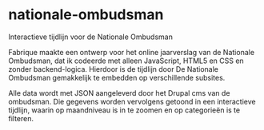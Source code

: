 # nationale-ombudsman
Interactieve tijdlijn voor de Nationale Ombudsman

Fabrique maakte een ontwerp voor het online jaarverslag van de Nationale Ombudsman, dat ik codeerde met alleen JavaScript, HTML5 en CSS en zonder backend-logica. Hierdoor is de tijdlijn door De Nationale Ombudsman gemakkelijk te embedden op verschillende subsites.

Alle data wordt met JSON aangeleverd door het Drupal cms van de ombudsman. Die gegevens worden vervolgens getoond in een interactieve tijdlijn, waarin op maandniveau is in te zoomen en op categorieën is te filteren.
